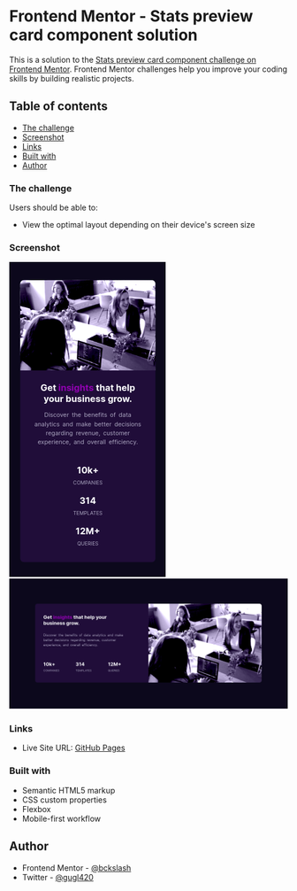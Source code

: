 # Frontend Mentor - Stats preview card component solution

This is a solution to the [Stats preview card component challenge on Frontend Mentor](https://www.frontendmentor.io/challenges/stats-preview-card-component-8JqbgoU62). Frontend Mentor challenges help you improve your coding skills by building realistic projects. 

## Table of contents

- [The challenge](#the-challenge)
- [Screenshot](#screenshot)
- [Links](#links)
- [Built with](#built-with)
- [Author](#author)

### The challenge

Users should be able to:

- View the optimal layout depending on their device's screen size

### Screenshot

![Mobile view](screenshots/mobile-screenshot.png)
![Desktop view](screenshots/desktop-screenshot.png)

### Links

- Live Site URL: [GitHub Pages](https://bckslash.github.io/Front-End-Mentror_Stats-preview-card/)

### Built with

- Semantic HTML5 markup
- CSS custom properties
- Flexbox
- Mobile-first workflow

## Author

- Frontend Mentor - [@bckslash](https://www.frontendmentor.io/profile/bckslash)
- Twitter - [@gugl420](https://twitter.com/gugl420)
